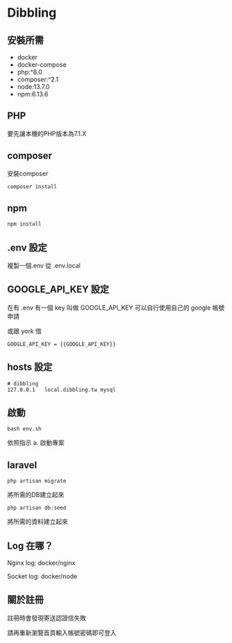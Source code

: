 # Dibbling

## 安裝所需
- docker
- docker-compose
- php:^8.0
- composer:^2.1
- node:13.7.0
- npm:6.13.6

## PHP
要先讓本機的PHP版本為7.1.X

## composer

安裝composer

```bash
composer install
```

## npm

```bash
npm install
```

## .env 設定

複製一個.env 從 .env.local

## GOOGLE_API_KEY 設定

在有 .env 有一個 key 叫做 GOOGLE_API_KEY 可以自行使用自己的 google 帳號申請

或跟 york 借

```
GOOGLE_API_KEY = {{GOOGLE_API_KEY}}
```

## hosts 設定

```
# dibbling
127.0.0.1   local.dibbling.tw mysql
```

## 啟動

```
bash env.sh
```
依照指示 a. 啟動專案

## laravel

```
php artisan migrate
```
將所需的DB建立起來

```
php artisan db:seed
```
將所需的資料建立起來

## Log 在哪？

Nginx log: docker/nginx

Socket log: docker/node

## 關於註冊

註冊時會發現寄送認證信失敗

請再重新瀏覽首頁輸入帳號密碼即可登入
